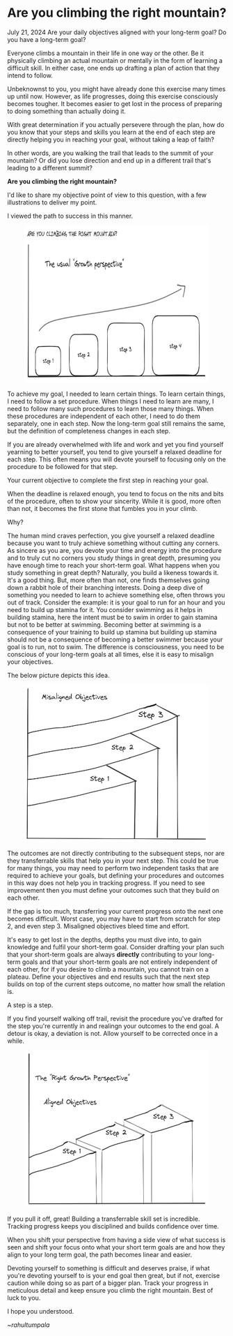 # Are you climbing the right mountain?
July 21, 2024
Are your daily objectives aligned with your long-term goal? Do you have a long-term goal?

Everyone climbs a mountain in their life in one way or the other. Be it physically climbing an actual mountain or mentally in the form of learning a difficult skill. In either case, one ends up drafting a plan of action that they intend to follow.

Unbeknownst to you, you might have already done this exercise many times up until now. However, as life progresses, doing this exercise consciously becomes tougher. It becomes easier to get lost in the process of preparing to doing something than actually doing it.

With great determination if you actually persevere through the plan, how do you know that your steps and skills you learn at the end of each step are directly helping you in reaching your goal, without taking a leap of faith?

In other words, are you walking the trail that leads to the summit of your mountain? Or did you lose direction and end up in a different trail that's leading to a different summit?

**Are you climbing the right mountain?**

I'd like to share my objective point of view to this question, with a few illustrations to deliver my point.

I viewed the path to success in this manner.

<figure>
<img src="../source_code/right_mountain/right_mountain_1.PNG" width="640" height="360">
</figure>

To achieve my goal, I needed to learn certain things. To learn certain things, I need to follow a set procedure. When things I need to learn are many, I need to follow many such procedures to learn those many things. When these procedures are independent of each other, I need to do them separately, one in each step. Now the long-term goal still remains the same, but the definition of completeness changes in each step.

If you are already overwhelmed with life and work and yet you find yourself yearning to better yourself, you tend to give yourself a relaxed deadline for each step. This often means you will devote yourself to focusing only on the procedure to be followed for that step.

Your current objective to complete the first step in reaching your goal.

When the deadline is relaxed enough, you tend to focus on the nits and bits of the procedure, often to show your sincerity. While it is good, more often than not, it becomes the first stone that fumbles you in your climb.

Why?

The human mind craves perfection, you give yourself a relaxed deadline because you want to truly achieve something without cutting any corners. As sincere as you are, you devote your time and energy into the procedure and to truly cut no corners you study things in great depth, presuming you have enough time to reach your short-term goal. What happens when you study something in great depth? Naturally, you build a likeness towards it. It's a good thing. But, more often than not, one finds themselves going down a rabbit hole of their branching interests. Doing a deep dive of something you needed to learn to achieve something else, often throws you out of track. Consider the example: it is your goal to run for an hour and you need to build up stamina for it. You consider swimming as it helps in building stamina, here the intent must be to swim in order to gain stamina but not to be better at swimming. Becoming better at swimming is a consequence of your training to build up stamina but building up stamina should not be a consequence of becoming a better swimmer because your goal is to run, not to swim. The difference is consciousness, you need to be conscious of your long-term goals at all times, else it is easy to misalign your objectives.

The below picture depicts this idea.

<figure>
<img src="../source_code/right_mountain/right_mountain_2.PNG" width="640" height="360">
</figure>

The outcomes are not directly contributing to the subsequent steps, nor are they transferrable skills that help you in your next step. This could be true for many things, you may need to perform two independent tasks that are required to achieve your goals, but defining your procedures and outcomes in this way does not help you in tracking progress. If you need to see improvement then you must define your outcomes such that they build on each other.

If the gap is too much, transferring your current progress onto the next one becomes difficult. Worst case, you may have to start from scratch for step 2, and even step 3. Misaligned objectives bleed time and effort.

It's easy to get lost in the depths, depths you must dive into, to gain knowledge and fulfil your short-term goal. Consider drafting your plan such that your short-term goals are always **directly** contributing to your long-term goals and that your short-term goals are not entirely independent of each other, for if you desire to climb a mountain, you cannot train on a plateau. Define your objectives and end results such that the next step builds on top of the current steps outcome, no matter how small the relation is. 

A step is a step. 

If you find yourself walking off trail, revisit the procedure you've drafted for the step you're currently in and realingn your outcomes to the end goal. A detour is okay, a deviation is not. Allow yourself to be corrected once in a while.

<figure>
<img src="../source_code/right_mountain/right_mountain_3.PNG" width="640" height="360">
</figure>

If you pull it off, great! Building a transferrable skill set is incredible. Tracking progress keeps you disciplined and builds confidence over time.

When you shift your perspective from having a side view of what success is seen and shift your focus onto what your short term goals are and how they align to your long term goal, the path becomes linear and easier.

Devoting yourself to something is difficult and deserves praise, if what you're devoting yourself to is your end goal then great, but if not, exercise caution while doing so as part of a bigger plan. Track your progress in meticulous detail and keep ensure you climb the right mountain. Best of luck to you.

I hope you understood.

_~rahultumpala_